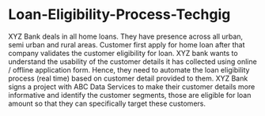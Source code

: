 # Loan-Eligibility-Process-Techgig
XYZ Bank deals in all home loans. They have presence across all urban, semi urban and rural areas. Customer first apply for home loan after that company validates the customer eligibility for loan. XYZ bank wants to understand the usability of the customer details it has collected using online / offline application form. Hence, they need to automate the loan eligibility process (real time) based on customer detail provided to them.  XYZ Bank signs a project with ABC Data Services to make their customer details more informative and identify the customer segments, those are eligible for loan amount so that they can specifically target these customers. 
